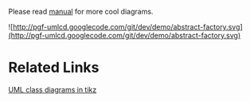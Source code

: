Please read [manual](http://pgf-umlcd.googlecode.com/git/release/pgf-umlcd-0.2.1/pgf-umlcd-manual.pdf) for more cool diagrams.

![http://pgf-umlcd.googlecode.com/git/dev/demo/abstract-factory.svg](http://pgf-umlcd.googlecode.com/git/dev/demo/abstract-factory.svg)

# Related Links #
[UML class diagrams in tikz](http://www.loria.fr/~quinson/blog/2010/1105/UML_class_diagrams_in_tikz/)